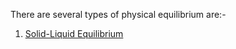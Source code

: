 There are several types of physical equilibrium are:-
1. [Solid-Liquid Equilibrium](Solid-Liquid%20Equilibrium.md) 